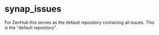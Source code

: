 # synap_issues
For ZenHub this serves as the default repository containing all issues. This is the "default repository".

